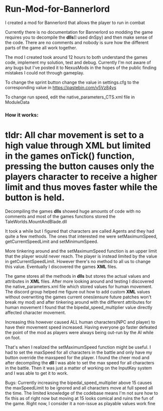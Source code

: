 # Run-Mod-for-Bannerlord
I created a mod for Bannerlord that allows the player to run in combat

Currently there is no documentation for Bannerlord so modding the game requires you to decompile the **dlls**(I used dnSpy) and then make sense of the code. There are no comments and nobody is sure how the different parts of the game all work together.

The mod I created took around 12 hours to both understand the games code, implement my solution, test and debug. Currently I'm not aware of any bugs but I've posted it to NexusMods in the hopes of the public finding mistakes I could not through gameplay.

To change the sprint button change the value in settings.cfg to the corresponding value in https://pastebin.com/v5Vz84ys

To change run speed, edit the native_parameters_CTS.xml file in ModuleData
### How it works:

# tldr: All char movement is set to a high value through **XML** but limited in the games onTick() function, pressing the button causes only the players character to receive a higher limit and thus moves faster while the button is held. 

Decompiling the games **dlls** showed huge amounts of code with no comments and most of the games functions stored the TaleWorlds.MountAndBlade.dll

It took a while but I figured that characters are called Agents and they had quite a few methods. The ones that interested me were setMaximumSpeed, getCurrentSpeedLimit and setMinimumSpeed. 

More tinkering around and the setMaximumSpeed function is an upper limit that the player would never reach. The player is instead limited by the value in getCurrentSpeedLimit. However there's no method to all us to change this value. Eventually I discovered the games **XML** files.

The game stores all the methods in **dlls** but stores the actual values and attributes in **XML** files. After more looking around and testing I discovered the native_parameters.xml file which stored values for human movement. The discord group helped me figure out how to add custom **XML** values without overwriting the games current ones(ensure future patches won't break my mod) and after tinkering around with the different attributes for human movement I found that the bipedal_speed_multiplier value directly affected character movement.

Increasing this however caused ALL human characters(NPC and player) to have their movement speed increased. Having everyone go faster defeated the point of the mod as players were always being out-run by the AI while on foot.

That's when I realized the setMaximumSpeed function might be useful. I had to set the maxSpeed for all characters in the battle and only have my button override the maxspeed for the player. I found the cheer mod and after decompiling the **dll** I was able to set the max speed for all characters in the battle. Then it was just a matter of working on the InputKey system and I was able to get it to work.

Bugs:
Currently increasing the bipedal_speed_multiplier above 15 causes the maxSpeedLimit to be ignored and all characters move at full speed all the time. The limited knowledge of the codebase means I'm not sure how to fix this as of right now but moving at 15 looks comical and ruins the fun of the game. Right now, I consider it a non-issue as playable values work fine

